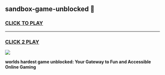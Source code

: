 
## sandbox-game-unblocked 👋
<h3>
<a href="https://premium.freeplayer.one?title=sandbox-game-unblocked&ref=14F">CLICK TO PLAY</a></h3>
<hr>

<h3>
<a href="https://premium.freeplayer.one?title=sandbox-game-unblocked&ref=14F">CLICK 2 PLAY</a>
  
</h3>

<a href="https://premium.freeplayer.one?title=sandbox-game-unblocked&ref=12F/"><img src="https://clearcache.store/games.png"></a>


**worlds hardest game unblocked: Your Gateway to Fun and Accessible Online Gaming**
